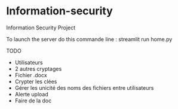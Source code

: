 # Information-security
Information Security Project

To launch the server do this commande line : streamlit run home.py



TODO 
- Utilisateurs
- 2 autres cryptages
- Fichier .docx
- Crypter les clées
- Gérer les unicité des noms des fichiers entre utilisateurs
- Alerte upload
- Faire de la doc